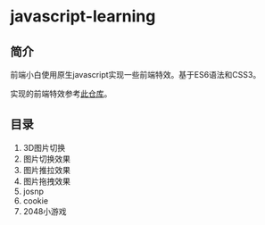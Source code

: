 # javascript-learning

## 简介

前端小白使用原生javascript实现一些前端特效。基于ES6语法和CSS3。

实现的前端特效参考[此仓库](https://github.com/yangxi0126/javaScript)。

## 目录

1. 3D图片切换
2. 图片切换效果
3. 图片推拉效果
4. 图片拖拽效果
5. josnp
6. cookie
7. 2048小游戏

